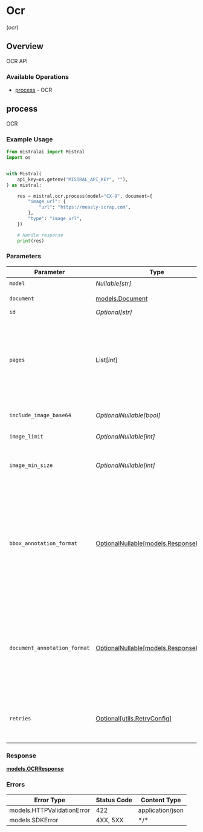 # Ocr
(*ocr*)

## Overview

OCR API

### Available Operations

* [process](#process) - OCR

## process

OCR

### Example Usage

<!-- UsageSnippet language="python" operationID="ocr_v1_ocr_post" method="post" path="/v1/ocr" -->
```python
from mistralai import Mistral
import os


with Mistral(
    api_key=os.getenv("MISTRAL_API_KEY", ""),
) as mistral:

    res = mistral.ocr.process(model="CX-9", document={
        "image_url": {
            "url": "https://measly-scrap.com",
        },
        "type": "image_url",
    })

    # Handle response
    print(res)

```

### Parameters

| Parameter                                                                                                                                                  | Type                                                                                                                                                       | Required                                                                                                                                                   | Description                                                                                                                                                |
| ---------------------------------------------------------------------------------------------------------------------------------------------------------- | ---------------------------------------------------------------------------------------------------------------------------------------------------------- | ---------------------------------------------------------------------------------------------------------------------------------------------------------- | ---------------------------------------------------------------------------------------------------------------------------------------------------------- |
| `model`                                                                                                                                                    | *Nullable[str]*                                                                                                                                            | :heavy_check_mark:                                                                                                                                         | N/A                                                                                                                                                        |
| `document`                                                                                                                                                 | [models.Document](../../models/document.md)                                                                                                                | :heavy_check_mark:                                                                                                                                         | Document to run OCR on                                                                                                                                     |
| `id`                                                                                                                                                       | *Optional[str]*                                                                                                                                            | :heavy_minus_sign:                                                                                                                                         | N/A                                                                                                                                                        |
| `pages`                                                                                                                                                    | List[*int*]                                                                                                                                                | :heavy_minus_sign:                                                                                                                                         | Specific pages user wants to process in various formats: single number, range, or list of both. Starts from 0                                              |
| `include_image_base64`                                                                                                                                     | *OptionalNullable[bool]*                                                                                                                                   | :heavy_minus_sign:                                                                                                                                         | Include image URLs in response                                                                                                                             |
| `image_limit`                                                                                                                                              | *OptionalNullable[int]*                                                                                                                                    | :heavy_minus_sign:                                                                                                                                         | Max images to extract                                                                                                                                      |
| `image_min_size`                                                                                                                                           | *OptionalNullable[int]*                                                                                                                                    | :heavy_minus_sign:                                                                                                                                         | Minimum height and width of image to extract                                                                                                               |
| `bbox_annotation_format`                                                                                                                                   | [OptionalNullable[models.ResponseFormat]](../../models/responseformat.md)                                                                                  | :heavy_minus_sign:                                                                                                                                         | Structured output class for extracting useful information from each extracted bounding box / image from document. Only json_schema is valid for this field |
| `document_annotation_format`                                                                                                                               | [OptionalNullable[models.ResponseFormat]](../../models/responseformat.md)                                                                                  | :heavy_minus_sign:                                                                                                                                         | Structured output class for extracting useful information from the entire document. Only json_schema is valid for this field                               |
| `retries`                                                                                                                                                  | [Optional[utils.RetryConfig]](../../models/utils/retryconfig.md)                                                                                           | :heavy_minus_sign:                                                                                                                                         | Configuration to override the default retry behavior of the client.                                                                                        |

### Response

**[models.OCRResponse](../../models/ocrresponse.md)**

### Errors

| Error Type                 | Status Code                | Content Type               |
| -------------------------- | -------------------------- | -------------------------- |
| models.HTTPValidationError | 422                        | application/json           |
| models.SDKError            | 4XX, 5XX                   | \*/\*                      |